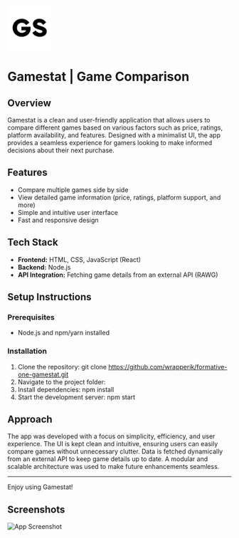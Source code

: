 
<img src="./public/favicon.png" alt="Logo" width="100" height="100">


# Gamestat | Game Comparison

## Overview
Gamestat is a clean and user-friendly application that allows users to compare different games based on various factors such as price, ratings, platform availability, and features. Designed with a minimalist UI, the app provides a seamless experience for gamers looking to make informed decisions about their next purchase.

## Features
- Compare multiple games side by side
- View detailed game information (price, ratings, platform support, and more)
- Simple and intuitive user interface
- Fast and responsive design

## Tech Stack
- **Frontend:** HTML, CSS, JavaScript (React)
- **Backend:** Node.js 
- **API Integration:** Fetching game details from an external API (RAWG)

## Setup Instructions
### Prerequisites
- Node.js and npm/yarn installed

### Installation
1. Clone the repository:
   git clone https://github.com/wrapperik/formative-one-gamestat.git
2. Navigate to the project folder:
3. Install dependencies:
   npm install  
4. Start the development server:
   npm start


## Approach
The app was developed with a focus on simplicity, efficiency, and user experience. The UI is kept clean and intuitive, ensuring users can easily compare games without unnecessary clutter. Data is fetched dynamically from an external API to keep game details up to date. A modular and scalable architecture was used to make future enhancements seamless.



---
Enjoy using Gamestat!




## Screenshots

![App Screenshot](https://via.placeholder.com/468x300?text=App+Screenshot+Here)

